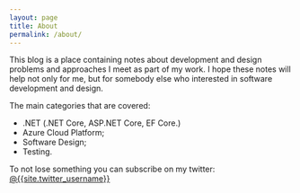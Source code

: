 ```yaml
---
layout: page
title: About
permalink: /about/
---
```


This blog is a place containing notes about development and design problems and approaches I meet as part of my work. I hope these notes will help not only for me, but for somebody else who interested in software development and design.

The main categories that are covered:

- .NET (.NET Core, ASP.NET Core, EF Core.)
- Azure Cloud Platform;
- Software Design;
- Testing.


To not lose something you can subscribe on my twitter: [@{{site.twitter_username}}](https://www.twitter.com/{{site.twitter_username}})